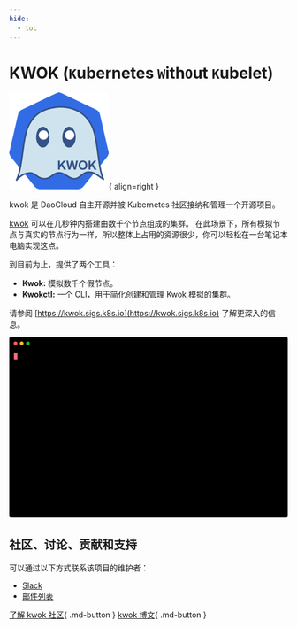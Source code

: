 ```yaml
---
hide:
  - toc
---
```


# KWOK (`K`ubernetes `W`ith`O`ut `K`ubelet)

![kwok](./images/kwok.png){ align=right }

kwok 是 DaoCloud 自主开源并被 Kubernetes 社区接纳和管理一个开源项目。

[kwok](https://sigs.k8s.io/kwok) 可以在几秒钟内搭建由数千个节点组成的集群。
在此场景下，所有模拟节点与真实的节点行为一样，所以整体上占用的资源很少，你可以轻松在一台笔记本电脑实现这点。

到目前为止，提供了两个工具：

- **Kwok:** 模拟数千个假节点。
- **Kwokctl:** 一个 CLI，用于简化创建和管理 Kwok 模拟的集群。

请参阅 [https://kwok.sigs.k8s.io](https://kwok.sigs.k8s.io) 了解更深入的信息。

![管理集群](./images/manage-clusters.svg)

## 社区、讨论、贡献和支持

可以通过以下方式联系该项目的维护者：

- [Slack](https://kubernetes.slack.com/messages/sig-scheduling)
- [邮件列表](https://groups.google.com/forum/#!forum/kubernetes-sig-scheduling)

[了解 kwok 社区](https://github.com/kubernetes-sigs/kwok){ .md-button }
[kwok 博文](../blogs/230301-kwok.md){ .md-button }
